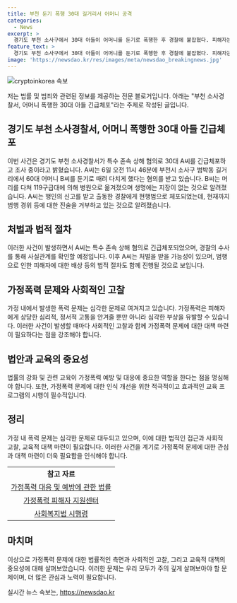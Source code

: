 ```yaml
---
title: 부천 둔기 폭행 30대 길거리서 어머니 공격
categories:
  - News
excerpt: >
  경기도 부천 소사구에서 30대 아들이 어머니를 둔기로 폭행한 후 경찰에 붙잡혔다. 피해자는 병원으로 옮겨져 치료를 받고 있으며, 피의자는 현행범으로 체포됐지만 범행 경위 등을 진술을 거부하고 있다.
feature_text: >
  경기도 부천 소사구에서 30대 아들이 어머니를 둔기로 폭행한 후 경찰에 붙잡혔다. 피해자는 병원으로 옮겨져 치료를 받고 있으며, 피의자는 현행범으로 체포됐지만 범행 경위 등을 진술을 거부하고 있다.
image: 'https://newsdao.kr/res/images/meta/newsdao_breakingnews.jpg'
---
```


<p><img src="https://newsdao.kr/res/images/meta/newsdao_breakingnews.jpg" alt="cryptoinkorea 속보" /></p>

<p>저는 법률 및 범죄와 관련된 정보를 제공하는 전문 블로거입니다. 아래는 "부천 소사경찰서, 어머니 폭행한 30대 아들 긴급체포"라는 주제로 작성된 글입니다.</p>

<h2 data-ke-size="size26">경기도 부천 소사경찰서, 어머니 폭행한 30대 아들 긴급체포</h2>

<p>이번 사건은 경기도 부천 소사경찰서가 특수 존속 상해 혐의로 30대 A씨를 긴급체포하고 조사 중이라고 밝혔습니다. A씨는 6일 오전 11시 46분에 부천시 소사구 범박동 길거리에서 60대 어머니 B씨를 둔기로 때려 다치게 했다는 혐의를 받고 있습니다. B씨는 머리를 다쳐 119구급대에 의해 병원으로 옮겨졌으며 생명에는 지장이 없는 것으로 알려졌습니다. A씨는 행인의 신고를 받고 출동한 경찰에게 현행범으로 체포되었는데, 현재까지 범행 경위 등에 대한 진술을 거부하고 있는 것으로 알려졌습니다.</p>

<p data-ke-size="size16"></p>

<h2 data-ke-size="size24">처벌과 법적 절차</h2>

<p>이러한 사건이 발생하면서 A씨는 특수 존속 상해 혐의로 긴급체포되었으며, 경찰의 수사를 통해 사실관계를 확인할 예정입니다. 이후 A씨는 처벌을 받을 가능성이 있으며, 범행으로 인한 피해자에 대한 배상 등의 법적 절차도 함께 진행될 것으로 보입니다.</p>

<p data-ke-size="size16"></p>

<h2 data-ke-size="size24">가정폭력 문제와 사회적인 고찰</h2>

<p>가정 내에서 발생한 폭력 문제는 심각한 문제로 여겨지고 있습니다. 가정폭력은 피해자에게 상당한 심리적, 정서적 고통을 안겨줄 뿐만 아니라 심각한 부상을 유발할 수 있습니다. 이러한 사건이 발생할 때마다 사회적인 고찰과 함께 가정폭력 문제에 대한 대책 마련이 필요하다는 점을 강조해야 합니다.</p>

<p data-ke-size="size16"></p>

<h2 data-ke-size="size24">법안과 교육의 중요성</h2>

<p>법률의 강화 및 관련 교육이 가정폭력 예방 및 대응에 중요한 역할을 한다는 점을 명심해야 합니다. 또한, 가정폭력 문제에 대한 인식 개선을 위한 적극적이고 효과적인 교육 프로그램의 시행이 필수적입니다.</p>

<p data-ke-size="size16"></p>

<h2 data-ke-size="size24">정리</h2>

<p>가정 내 폭력 문제는 심각한 문제로 대두되고 있으며, 이에 대한 법적인 접근과 사회적 고찰, 교육적 대책 마련이 필요합니다. 이러한 사건을 계기로 가정폭력 문제에 대한 관심과 대책 마련이 더욱 필요함을 인식해야 합니다.</p>

<p data-ke-size="size16"></p>

<table>
<tbody>
<tr>
<td style="text-align: center; height: 17px;"><b>참고 자료</b></td>
</tr>
<tr>
<td style="text-align: center; height: 17px;"><a href="https://www.google.com" target="_blank" rel="noopener">가정폭력 대응 및 예방에 관한 법률</a></td>
</tr>
<tr>
<td style="text-align: center; height: 17px;"><a href="https://www.google.com" target="_blank" rel="noopener">가정폭력 피해자 지원센터</a></td>
</tr>
<tr>
<td style="text-align: center; height: 17px;"><a href="https://www.google.com" target="_blank" rel="noopener">사회복지법 시행령</a></td>
</tr>
</tbody>
</table>

<p data-ke-size="size16"></p>

<h2 data-ke-size="size24">마치며</h2>

<p>이상으로 가정폭력 문제에 대한 법률적인 측면과 사회적인 고찰, 그리고 교육적 대책의 중요성에 대해 살펴보았습니다. 이러한 문제는 우리 모두가 주의 깊게 살펴보아야 할 문제이며, 더 많은 관심과 노력이 필요합니다.</p>
실시간 뉴스 속보는, <a href="https://newsdao.kr" rel="dofollow">https://newsdao.kr</a>


